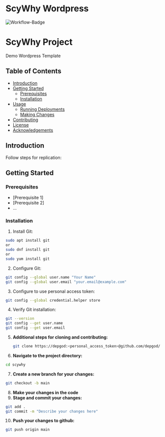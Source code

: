 # ScyWhy Wordpress 
![Workflow-Badge](https://github.com/depgod/scywhy/actions/workflows/deploy.yml/badge.svg)

# ScyWhy Project

Demo Wordpress Template

## Table of Contents

- [Introduction](#introduction)
- [Getting Started](#getting-started)
  - [Prerequisites](#prerequisites)
  - [Installation](#installation)
- [Usage](#usage)
  - [Running Deployments](#running-deployments)
  - [Making Changes](#making-changes)
- [Contributing](#contributing)
- [License](#license)
- [Acknowledgements](#acknowledgements)

## Introduction

Follow steps for replication:

## Getting Started

### Prerequisites


- [Prerequisite 1]
- [Prerequisite 2]
- ...

### Installation

1. Install Git:

  ```bash
  sudo apt install git
  or
  sudo dnf install git
  or
  sudo yum install git
  ```

2. Configure Git:

  ```bash
  git config --global user.name "Your Name"
  git config --global user.email "your.email@example.com"
  ```

3. Configure to use personal access token:

  ```bash
  git config --global credential.helper store
  ```

4. Verify Git installation:

  ```bash
  git --version
  git config --get user.name
  git config --get user.email
  ```

5. **Additional steps for cloning and contributing:**

   ```bash
   git clone https://depgod:<personal_access_token>@github.com/depgod/scywhy.git
   ```

6. **Navigate to the project directory:**

  ```bash
  cd scywhy
  ```

7. **Create a new branch for your changes:**

  ```bash
  git checkout -b main
  ```

8. **Make your changes in the code**
9. **Stage and commit your changes:**

  ```bash
  git add .
  git commit -m "Describe your changes here"
  ```

10. **Push your changes to github:**

  ```bash
  git push origin main
  ```

